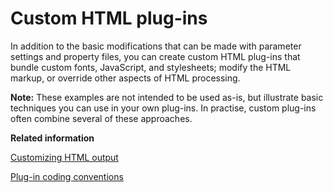 # Custom HTML plug-ins

In addition to the basic modifications that can be made with parameter settings and property files, you can create custom HTML plug-ins that bundle custom fonts, JavaScript, and stylesheets; modify the HTML markup, or override other aspects of HTML processing.

**Note:** These examples are not intended to be used as-is, but illustrate basic techniques you can use in your own plug-ins. In practise, custom plug-ins often combine several of these approaches.

**Related information**  


[Customizing HTML output](html-customization.md)

[Plug-in coding conventions](plugin-coding-conventions.md)

